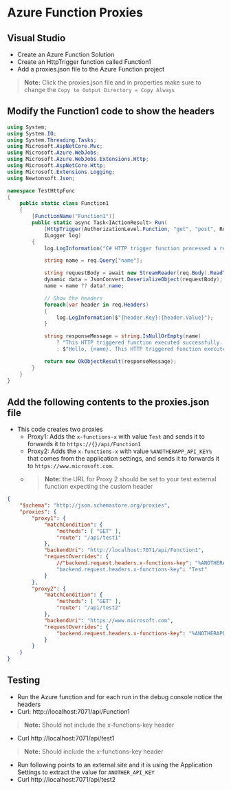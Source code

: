 # Azure Function Proxies


## Visual Studio

- Create an Azure Function Solution
- Create an HttpTrigger function called Function1
- Add a proxies.json file to the Azure Function project
> **Note:** Click the proxies.json file and in properties make sure to change the ```Copy to Output Directory = Copy Always```

## Modify the Function1 code to show the headers

```c#
using System;
using System.IO;
using System.Threading.Tasks;
using Microsoft.AspNetCore.Mvc;
using Microsoft.Azure.WebJobs;
using Microsoft.Azure.WebJobs.Extensions.Http;
using Microsoft.AspNetCore.Http;
using Microsoft.Extensions.Logging;
using Newtonsoft.Json;

namespace TestHttpFunc
{
    public static class Function1
    {
        [FunctionName("Function1")]
        public static async Task<IActionResult> Run(
            [HttpTrigger(AuthorizationLevel.Function, "get", "post", Route = null)] HttpRequest req,
            ILogger log)
        {
            log.LogInformation("C# HTTP trigger function processed a request.");

            string name = req.Query["name"];

            string requestBody = await new StreamReader(req.Body).ReadToEndAsync();
            dynamic data = JsonConvert.DeserializeObject(requestBody);
            name = name ?? data?.name;

            // Show the headers
            foreach(var header in req.Headers)
            {
                log.LogInformation($"{header.Key}:{header.Value}");
            }

            string responseMessage = string.IsNullOrEmpty(name)
                ? "This HTTP triggered function executed successfully. Pass a name in the query string or in the request body for a personalized response."
                : $"Hello, {name}. This HTTP triggered function executed successfully.";

            return new OkObjectResult(responseMessage);
        }
    }
}
```

## Add the following contents to the proxies.json file

- This code creates two proxies
  - Proxy1: Adds the ```x-functions-x``` with value ```Test``` and sends it to forwards it to ```https://{}/api/Function1```
  - Proxy2: Adds the ```x-functions-x``` with value ```%ANOTHERAPP_API_KEY%``` that comes from the application settings, and sends it to forwards it to ```https://www.microsoft.com```.
  - > **Note:** the URL for Proxy 2 should be set to your test external function expecting the custom header

```json
{
	"$schema": "http://json.schemastore.org/proxies",
	"proxies": {
		"proxy1": {
			"matchCondition": {
				"methods": [ "GET" ],
				"route": "/api/test1"
			},
			"backendUri": "http://localhost:7071/api/Function1",
			"requestOverrides": {
				//"backend.request.headers.x-functions-key": "%ANOTHERAPP_API_KEY%"
				"backend.request.headers.x-functions-key": "Test"
			}
		},
		"proxy2": {
			"matchCondition": {
				"methods": [ "GET" ],
				"route": "/api/test2"
			},
			"backendUri": "https://www.microsoft.com",
			"requestOverrides": {
				"backend.request.headers.x-functions-key": "%ANOTHERAPP_API_KEY%"				
			}
		}
	}
}
```

## Testing

- Run the Azure function and for each run in the debug console notice the headers
- Curl: http://localhost:7071/api/Function1 
> **Note:** Should not include the x-functions-key header
- Curl http://localhost:7071/api/test1 
> **Note:** Should include the x-functions-key header

- Run following points to an external site and it is using the Application Settings to extract the value for ```ANOTHER_API_KEY```
- Curl http://localhost:7071/api/test2
